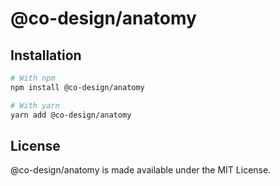 # @co-design/anatomy

## Installation
```bash
# With npm
npm install @co-design/anatomy

# With yarn
yarn add @co-design/anatomy
```

## License
@co-design/anatomy is made available under the MIT License.
